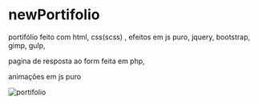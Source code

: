 # newPortifolio


portifólio feito com html, css(scss) , efeitos em js puro, jquery, bootstrap, gimp, gulp,

pagina de resposta ao form feita em php, 

animações em js puro



![portifolio](https://user-images.githubusercontent.com/46541402/74201486-bc603780-4c48-11ea-8de8-553c3556016c.png)
